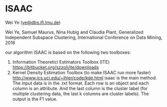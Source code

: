 # ISAAC
Wei Ye (ye@dbs.ifi.lmu.de)

Wei Ye, Samuel Maurus, Nina Hubig and Claudia Plant, Generalized Independent Subspace Clustering, International Conference on Data Mining, 2016

our algorithm ISAAC is based on the following two toolboxes:
1. Information Theoreticl Estimators Toolbox (ITE) https://bitbucket.org/szzoli/ite/downloads
2. Kernel Density Estimation Toolbox (to make ISAAC run more faster) http://www.ics.uci.edu/~ihler/code/kde.html
isaac is the main method. The input data is in the .txt format. Each row is an object and each column is an attribute. 
And the last column is the cluster label (for multiple clustering data, the last k columns are cluster labels). 
The output is the F1 value. 
